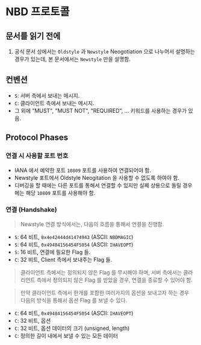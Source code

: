 # NBD 프로토콜

## 문서를 읽기 전에

1. 공식 문서 상에서는 `Oldstyle` 과 `Newstyle` Neogotiation 으로 나누어서 설명하는
경우가 있는데, 본 문서에서는 `Newstyle` 만을 설명함.

## 컨벤션

* `S`: 서버 측에서 보내는 메시지.
* `C`: 클라이언트 측에서 보내는 메시지.
* 그 외에 "MUST", "MUST NOT", "REQUIRED", ... 키워드를 사용하는 경우가 있음.

## Protocol Phases

### 연결 시 사용할 포트 번호

* IANA 에서 예약한 포트 `10809` 포트를 사용하여 연결되어야 함.
* Newstyle 포트에서 Oldstyle Neogitation 을 사용할 수 없도록 하여야 함.
* 디버깅을 할 때에는 다른 포트를 통해서 연결할 수 있지만 실쩨 상용으로 돌릴 경우
에는 해당 `10809` 포트를 사용해야 함.

### 연결 (Handshake)

> Newstyle 연결 방식에서는, 다음의 흐름을 통해서 연결을 진행함.

* `S`: 64 비트, `0x4e42444d41474943` (ASCII: `NBDMAGIC`)
* `S`: 64 비트, `0x49484156454F5054` (ASCII: `IHAVEOPT`)
* `S`: 16 비트, 연결에 필요한 Flag 들.
* `C`: 32 비트, Client 측에서 보내주는 Flag 들.

> 클라이언트 측에서는 정의되지 않은 Flag 를 무시해야 하며, 서버 측에서는
> 클라리언트 측에서 정의되지 않은 Flag 를 받았을 경우, 연결을 종료할 수 있어야 함.

> 만약 클라이언트 측에서 한개를 포함한 여러가지의 옵션을 보내고자 하는 경우
> 다음의 방식을 통해서 옵션 Flag 를 보낼 수 있다.

* `C`: 64 비트, `0x49484156454F5054` (ASCII: `IHAVEOPT`)
* `C`: 32 비트, 옵션
* `C`: 32 비트, 옵션 데이터의 크기 (unsigned, length)
* `C`: 정의한 길이 내에서 보낼 수 있는 모든 데이터
